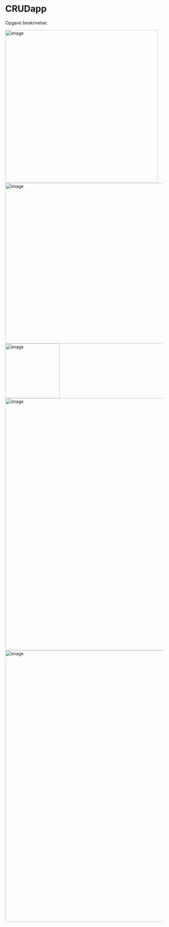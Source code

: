 # CRUDapp
Opgave beskrivelse: 

<img width="485" alt="image" src="https://user-images.githubusercontent.com/106598771/211504493-b920f2a4-f40a-4ade-aa86-4ce5f40431f3.png">
<img width="509" alt="image" src="https://user-images.githubusercontent.com/106598771/211504773-f1b22469-26b6-47d3-90a9-f82f321f7e9d.png">
<img width="173" alt="image" src="https://user-images.githubusercontent.com/106598771/211507063-1da59b1f-520c-4b28-b4eb-6a0c2cebe87c.png">
<img width="799" alt="image" src="https://user-images.githubusercontent.com/106598771/211505519-b8eeb991-bcdf-4b34-8a78-7db53a158c8d.png">
<img width="860" alt="image" src="https://user-images.githubusercontent.com/106598771/211505963-c7972059-4ffa-46c2-b46d-a02e440982d3.png">
